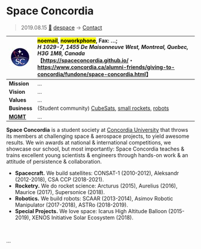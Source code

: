 # Space Concordia
> 2019.08.15 [🚀](../index/index.md) [despace](index.md) → [Contact](contact.md)

|[![](f/con/s/space_concordia_logo1_thumb.jpg)](f/con/s/space_concordia_logo1.png)|<mark>noemail</mark>, <mark>noworkphone</mark>, Fax: …;<br> *H 1029-7, 1455 De Maisonneuve West, Montreal, Quebec, H3G 1M8, Canada*<br> 【<https://spaceconcordia.github.io/>・ <https://www.concordia.ca/alumni-friends/giving-to-concordia/fundone/space-concordia.html>】|
|:--|:--|
|**Mission**|…|
|**Vision**|…|
|**Values**|…|
|**Business**|(Student community) [CubeSats](sc.md), [small rockets](lv.md), [robots](robotics.md)|
|**[MGMT](mgmt.md)**|…|

**Space Concordia** is a student society at [Concordia University](zz_concordia_univ.md) that throws its members at challenging space & aerospace projects, to yield awesome results. We win awards at national & international competitions, we showcase our school, but most importantly: Space Concordia teaches & trains excellent young scientists & engineers through hands-on work & an attitude of persistence & collaboration.
   - **Spacecraft.** We build satellites: CONSAT-1 (2010-2012), Aleksandr (2012-2018), CSA CCP (2018-2021).
   - **Rocketry.** We do rocket science: Arcturus (2015), Aurelius (2016), Maurice (2017), Supersonice (2018).
   - **Robotics.** We build robots: SCAAR (2013-2014), Asimov Robotic Manipulator (2017-2018), ASTRo (2018-2019).
   - **Special Projects.** We love space: Icarus High Altitude Balloon (2015-2019), XENOS Initiative Solar Ecosystem (2018).


<p style="page-break-after:always"> </p>

…
